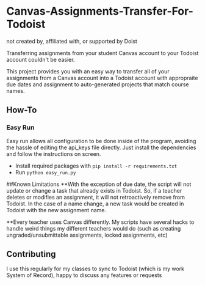 # Canvas-Assignments-Transfer-For-Todoist
not created by, affiliated with, or supported by Doist

Transferring assignments from your student Canvas account to your Todoist account couldn't be easier.

This project provides you with an easy way to transfer all of your assignments from a Canvas account into a Todoist account with appropraite due dates and assignment to auto-generated projects that match course names.

## How-To

### Easy Run
Easy run allows all configuration to be done inside of the program, avoiding the hassle of editing the api_keys file directly. Just install the dependencies and follow the instructions on screen.
- Install required packages with `pip install -r requirements.txt`
- Run `python easy_run.py`

##Known Limitations
**With the exception of due date, the script will not update or change a task that already exists in Todoist. So, if a teacher deletes or modifies an assignment, it will not retroactively remove from Todoist. In the case of a name change, a new task would be created in Todoist with the new assignment name.

**Every teacher uses Canvas differently. My scripts have several hacks to handle weird things my different teachers would do (such as creating ungraded/unsubmittable assignments, locked assignments, etc)

## Contributing
I use this regularly for my classes to sync to Todoist (which is my work System of Record), happy to discuss any features or requests
